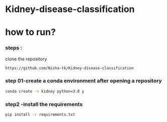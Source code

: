 # Kidney-disease-classification

# how to run?
### steps :
clone the repository 

```cmd
https://github.com/Nisha-tk/Kidney-disease-classification
```

### step 01-create a conda environment after opening a repository

```cmd
conda create -n kidney python=3.8 y
```
### step2 -install the requirements 
```cmd
pip install -r requirements.txt
```

